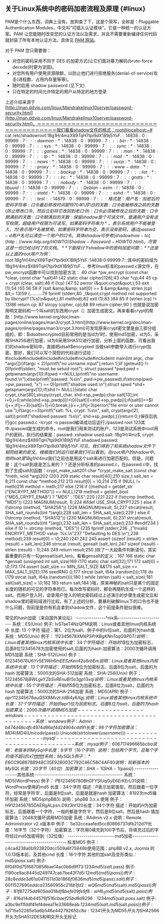 ## 关于Linux系统中的密码加密流程及原理 {#linux}

PAM是个什么东西，词典上没有。放狗查了下，这是个简写，全称是：Pluggable Authentication Modules，中文叫“可插入认证模块”。它是一种统一的认证方案。PAM 让您能随时改变您的认证方法以及需求，并且不需要重新编译任何代码就封装了所有本地认证方法。具体见 [PAM 网站](http://www.kernel.org/pub/linux/libs/pam/index.html)。

对于 PAM 您只需要做：

*   对您的密码采用不同于 DES 的加密方式(让它们面对暴力解码(brute-force decode)时更为坚固)。
*   对您所有用户使用资源限额，以防止他们进行拒绝服务(denial-of-service)攻击(进程数、占用内存量等等)。
*   随时启用 shadow password (见下文)
*   只在特定的时间允许特定的用户从特定的地方登录

上述介绍来源于[http://man.ddvip.com/linux/Mandrakelinux10server/password-security.html](http://man.ddvip.com/linux/Mandrakelinux10server/password-security.html)。＝＝＝＝＝＝＝＝＝＝＝＝＝＝＝＝＝＝＝＝＝＝＝＝＝＝＝＝＝＝＝＝＝＝＝＝＝＝＝＝我们看看shadow文件的格式：root@localhost:~# cat /etc/shadowroot:$1$Bg1H/4mz$X89TqH7tpi9dX1B9j5YsF.:14838:0:99999:7:::daemon:*:14838:0:99999:7:::bin:*:14838:0:99999:7:::sys:*:14838:0:99999:7:::sync:*:14838:0:99999:7:::games:*:14838:0:99999:7:::man:*:14838:0:99999:7:::lp:*:14838:0:99999:7:::mail:*:14838:0:99999:7:::news:*:14838:0:99999:7:::uucp:*:14838:0:99999:7:::proxy:*:14838:0:99999:7:::www-data:*:14838:0:99999:7:::backup:*:14838:0:99999:7:::list:*:14838:0:99999:7:::irc:*:14838:0:99999:7:::gnats:*:14838:0:99999:7:::nobody:*:14838:0:99999:7:::libuuid:!:14838:0:99999:7:::Debian-exim:!:14838:0:99999:7:::statd:*:14838:0:99999:7:::sshd:*:14838:0:99999:7:::test::14879:0:99999:7:::格式是：{用户名}:{加密后的密码字符串}:{口令最后修改时间距1970年1月1日的天数}:{ 口令能被修改之前的天数(防止修改口令，然后立刻将它改回到老口令)}:{口令必须被修改之后的天数}:{口令期满前的天数}:{口令期满后的天数}:{保留}shadow是个可读文件，普通用户没有读写权限，超级用户权限为可读写。如果密码字符串为*，表示系统用户不能被登入，为!表示用户名被禁用，如果密码字符串为空，表示没有密码，通过passwd -d 用户名 可以清空一个用户的口令。具体shadow可参考[shadow how-to](http://www.tldp.org/HOWTO/Shadow-Password-HOWTO.html)，尽管这是一份已经过时了的文档。**下面探讨下shadow中的密码加密问题：**还是以上面的root用户为例：root:$1$Bg1H/4mz$X89TqH7tpi9dX1B9j5YsF.:14838:0:99999:7:::其中的密码域为$1$Bg1H/4mz$X89TqH7tpi9dX1B9j5YsF. ，参考linux标准的passwd.c源文件，在pw_encrypt函数中可以找到加密方法： 40 char *pw_encrypt (const char *clear, const char *salt)41 {42    static char cipher[128];43    char *cp;44 45    cp = crypt (clear, salt);46    if (!cp) {47        52        perror (&quot;crypt&quot;);53        exit (1);54    }55 56    58    if (salt &amp;&amp; salt[0] == $ &amp;&amp; strlen (cp) &lt;= 13)59    {..........79        fprintf (stderr,80             _(&quot;crypt method not supported by libcrypt? (%s)\n&quot;),81              method);82        exit (1);83    }84 85    if (strlen (cp) != 13)86        return cp; 87    strcpy (cipher, cp);88 89    return cipher;90 }  也就是说加密用明文密码和一个叫salt的东西用crypt（）加密生成密文。再来看看crypt的帮助：[http://www.kernel.org/doc/man-pages/online/pages/man3/crypt.3.html](http://www.kernel.org/doc/man-pages/online/pages/man3/crypt.3.html)可发现原来crypt密文里是由三部分组成的，即：$id$salt$encrypted目前常用的是当id为1时，使用md5加密，id为5，采用SHA256进行加密，id为6采用SHA512进行加密。分析上面的函数，可看出我们的shadow密码中，直接把$id$salt$encrypted 当做salt参数带入进行crypt加密。那好，我们可以写个简短的代码进行试验：#include#include#include#include#include#includeint main(int argc, char *argv[]){if(argc &lt; 2){printf(&quot;no usrname input&quot;);return 1;}if (geteuid() != 0)fprintf(stderr, &quot;must be setuid root&quot;); struct passwd *pwd;pwd = getpwnam(argv[1]);if(pwd ==NULL)printf(&quot;no username found.\n&quot;);else{printf(&quot;passwd: %s\n&quot;, pwd-&gt;pw_passwd);if(strcmp(pwd-&gt;pw_passwd, &quot;x&quot;) == 0){printf(&quot;shadow used.\n&quot;);struct spwd *shd= getspnam(argv[1]);if(shd != NULL){static char crypt_char[80];strcpy(crypt_char, shd-&gt;sp_pwdp);char salt[13];int i=0,j=0;while(shd-&gt;sp_pwdp[i]!=\0){salt[i]=shd-&gt;sp_pwdp[i];if(salt[i]==$){j++;if(j==3){salt[i+1]=\0;break;}}i++;}if(j&lt;3)perror(&quot;file error or user cannot use.&quot;);if(argc==3)printf(&quot;salt: %s, crypt: %s\n&quot;, salt, crypt(argv[2], salt));printf(&quot;shadowd passwd: %s\n&quot;, shd-&gt;sp_pwdp);}}}return 0;}保存后执行gcc passwd.c -lcrypt -o passwd编译成功后运行./passwd root 123其中./passwd是生成的命令，root是我们用来测试的账户，123是测试系统中root用户的密码，执行的结果是：passwd: xshadow used.salt: $1$Bg1H/4mz$, crypt: $1$Bg1H/4mz$X89TqH7tpi9dX1B9j5YsF.shadowd passwd: $1$Bg1H/4mz$X89TqH7tpi9dX1B9j5YsF.可见，我们得到了和系统shadow文件下相同结果的密文。根据我们的运行结果我们可以看到，在root用户的shadow中，他的salt是$1$Bg1H/4mz$我们之前也是用这个salt来进行加密匹配的。但是，问题是：这个salt到底是怎么来的？？还是分析标准的passwd.c，在passwd.c中，找到了生成salt的函数：crypt_make_salt201 char *crypt_make_salt (const char *meth, void *arg)202 {203    209    static char result[40];210    size_t salt_len = 8;211    const char *method;212 213    result[0] = \0;214 215    if (NULL != meth)216        method = meth;217    else {218    if ((method = getdef_str (&quot;ENCRYPT_METHOD&quot;)) == NULL)219        method = getdef_bool (&quot;MD5_CRYPT_ENAB&quot;) ? &quot;MD5&quot; : &quot;DES&quot;;220    }221 222    if (!strcmp (method, &quot;MD5&quot;)) {223        MAGNUM(result, 1);224 #ifdef USE_SHA_CRYPT225    } else if (!strcmp (method, &quot;SHA256&quot;)) {226        MAGNUM(result, 5);227        strcat(result, SHA_salt_rounds((int *)arg));228        salt_len = SHA_salt_size();229    } else if (!strcmp (method, &quot;SHA512&quot;)) {230        MAGNUM(result, 6);231        strcat(result, SHA_salt_rounds((int *)arg));232        salt_len = SHA_salt_size();233 #endif234    } else if (0 != strcmp (method, &quot;DES&quot;)) {235        fprintf (stderr,236             _(&quot;Invalid ENCRYPT_METHOD value: %s.\n&quot;237               &quot;Defaulting to DES.\n&quot;),238             method);239        result[0] = \0;240    }241 242    245    assert (sizeof (result) &gt; strlen (result) + salt_len);246    strncat (result, gensalt (salt_len),247         sizeof (result) - strlen (result) - 1);248 249    return result;250 }除了一大段条件判断语句，其实最重要的只有一句gensalt(salt_len)。看看gensalt的定义：167                                                                                                                                                                    168 static char *gensalt (unsigned int salt_size)169 {170    static char salt[32];171 172    salt[0] = \0;173 174    assert (salt_size &gt;= MIN_SALT_SIZE &amp;&amp;175            salt_size &lt;= MAX_SALT_SIZE);176    seedRNG ();177    strcat (salt, l64a (random()));178    do {179        strcat (salt, l64a (random()));180    } while (strlen (salt) &lt; salt_size);181    salt[salt_size] = \0;182 183    return salt;184 }哦，原来神秘的salt只是某个的固定长度的随机的可见的字符串而已。每次改写密码时，都会再随机生成一个这样的salt。而用户登入时，会拿用户登入的明文密码经过上述演示的步骤生成密文后和shadow里的密码域进行比较。有了上述的分析，要暴利破解linux下的口令也不是什么问题，但前提是你有机会拿到shadow文件，这个前提条件貌似很难。

常见的hash加密（来自国外某论坛） ---------------*nix系------------------------ 系统：ES(Unix) 例子: IvS7aeT4NzQPM说明：Linux或者其他linux内核系统中 长度: 13 个字符 描述：第1、2位为salt，例子中的Iv位salt，后面的为hash值 系统：MD5(Unix) 例子： $1$12345678$XM4P3PrKBgKNnTaqG9P0T/说明：Linux或者其他linux内核系统中 长度：34个字符 描述：开始的$1$位为加密标志，后面8位12345678为加密使用的salt,后面的为hash 加密算法：2000次循环调用MD5加密 系统：SHA-512(Unix) 例子： $6$12345678$U6Yv5E1lWn6mEESzKen42o6rbEm说明：Linux或者其他linux内核系统中 长度: 13 个字符 描述：开始的$6$位为加密标志，后面8位为salt，后面的为hash 加密算法：5000次的SHA-512加密 系统：SHA-256(Unix) 例子： $5$12345678$jBWLgeYZbSvREnuBr5s3gp13vqi说明：Linux或者其他linux内核系统中 长度: 55 个字符 描述：开始的$5$位为加密标志，后面8位为salt，后面的为hash 加密算法：5000次的SHA-256加密 系统：MD5(APR) 例子： $apr1$12345678$auQSX8Mvzt.tdBi4y6Xgj.说明：Linux或者其他linux内核系统中 长度：37个字符 描述：开始的$apr1$位为加密标志，后面8位为salt，后面的为hash 加密算法：2000次循环调用MD5加密 -----------------windows------------------------------------------ 系统：windows 例子： Admin:b474d48cdfc4974d86ef4d24904cdd91长度：98个字符 加密算法：MD4(MD4(Unicode($pass)).Unicode(strtolower($username))) ------------------mysql-------------------------------------------- 系统：mysql 例子： 606717496665bcba说明：老版本的MySql中 长度：8字节（16个字符） 说明：包括两个字节，且每个字的值不超过0x7fffffff 系统：MySQL5 例子： *E6CC90B878B948C35E92B003C792C46C58C4AF40说明：较新版本的MySQL 长度：20字节（40位） 加密算法：SHA-1(SHA-1($pass)) ------------------其他系统--------------------------------------------- 系统：MD5(WordPress) 例子： $P$B123456780BhGFYSlUqGyE6ErKErL01说明：WordPress使用的md5 长度：34个字符 描述：$P$表示加密类型，然后跟着一位字符，经常是字符‘B’，后面是8位salt，后面是就是hash 加密算法：8192次md5循环加密 系统：MD5(phpBB3) 说明：phpBB 3.x.x.使用 例子： $H$9123456785DAERgALpsri.D9z3ht120长度：34个字符 描述：开始的$H$为加密标志，后面跟着一个字符，一般的都是字符‘9’，然后是8位salt，然后是hash  值加密算法：2048次循环调用MD5加密 系统：RAdmin v2.x 说明：Remote Administrator v2.x版本中 例子： 5e32cceaafed5cc80866737dfb212d7f长度：16字节（32个字符） 加密算法：字符用0填充到100字节后，将填充过后的字符经过md5加密得到（32位值） ------------------------md5加密-------------------------------------------- 标准MD5 例子： c4ca4238a0b923820dcc509a6f75849b使用范围：phpBB v2.x, Joomla 的 1.0.13版本前，及其他cmd 长度：16个字符 其他的加salt及变形类似： md5($pass.$salt) 例子: 6f04f0d75f6870858bae14ac0b6d9f73:1234md5($salt.$pass) 例子: f190ce9ac8445d249747cab7be43f7d5:12md5(md5($pass)) 例子: 28c8edde3d61a0411511d3b1866f0636md5(md5($pass).$salt) 例子: 6011527690eddca23580955c216b1fd2:wQ6md5(md5($salt).md5($pass)) 例子: 81f87275dd805aa018df8befe09fe9f8:wH6_Smd5(md5($salt).$pass) 例子: 816a14db44578f516cbaef25bd8d8296:1234md5($salt.$pass.$salt) 例子: a3bc9e11fddf4fef4deea11e33668eab:1234md5($salt.md5($salt.$pass)) 例子: 1d715e52285e5a6b546e442792652c8a:1234$1开头为MD5$5开头为SHA256$6开头为SHA512DES和明文开头无标记